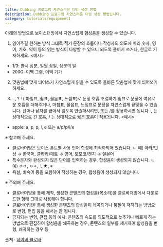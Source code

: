 ```yaml
---
title: Dubbing 프로그램 자연스러운 더빙 생성 방법
description: Dubbing 프로그램 자연스러운 더빙 생성 방법입니다.
category: tutorials/equipment1
---
```


아래의 방법으로 보이스더빙에서 자연스럽게 함성음을 생성할 수 있습니다.

1. 읽어주길 원하는 방식 그대로 적기
문장의 흐름이나 작성자의 의도에 따라 숫자, 영어, 기호, 약어 등의 읽는 방식이 다양할 수 있으니 되도록 풀어서 쓰거나, 한글로 기재하세요.
<예시>
- 1/3: 한시 삼분, 일월 삼일, 삼분의 일
- 200G: 이백 그램, 이백 기가

2. 맞춤법에 맞게 띄어쓰기
자연스럽게 읽을 수 있도록 올바른 맞춤법에 맞게 띄어쓰기하세요.

3. . , ? ! ( 마침표, 쉼표, 물음표, 느낌표)로 문장 호흡 조절하기
쉼표로 문장에 여유로운 호흡을 더해주거나, 마침표, 물음표, 느낌표로 문장을 자연스럽게 끝맺을 수 있습니다.
단어나 낱자를 끊어서 읽도록 연출하시려면, 또는 /를 활용하시면 됩니다.
, 는 상대적으로 긴 호흡, / 는 상대적으로 짧은 호흡이 적용됩니다.
<예시>
- apple: a, p, p, l, e 또는 a/p/p/l/e

※ 참고해 주세요.
- 클로바더빙은 보이스 폰트별 사용 언어 합성에 최적화되어 있습니다.
ㄴ 예) 아라/민상 → 한국어, 클라라/매트 → 영어, 토모코/켄지 → 일본어
- 특수문자와 완성되지 않은 단어를 입력하는 경우, 합성음이 생성되지 않습니다.
ㄴ 예) ㅇㅇ, ㅇㅈ, !, ★, ※
- 욕설, 비속어 등을 포함하여 작성하는 경우, 합성음이 생성되지 않습니다.

※ 주의해 주세요.
- 클로바더빙을 통해 제작, 생성한 콘텐츠의 합성음(목소리)을 클로바더빙에서 다운로드한 형태 그대로 사용해야 합니다.
- 클로바더빙을 통해 생성한 콘텐츠의 합성음이 왜곡되거나 품질이 저하되는 방법으로 변형, 편집 등을 해서는 안 됩니다.
- 금지되는 변형, 편집 등의 예시: 콘텐츠의 속도를 의도적으로 늦추거나 빠르게 하는 방법으로 편집하여 합성음을 왜곡하는 경우, 콘텐츠의 일부를 제거하여 합성음을 변형, 왜곡하는 경우 등

출처 : [네이버 클로바](https://help.naver.com/service/23823/category/bookmark?lang=ko)
